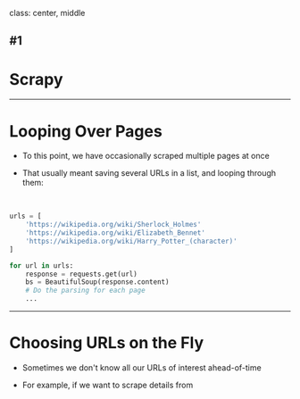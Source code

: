 class: center, middle

## #1
# Scrapy

---

# Looping Over Pages

- To this point, we have occasionally scraped multiple pages at once

- That usually meant saving several URLs in a list, and looping through them:

<br>

```python
urls = [
    'https://wikipedia.org/wiki/Sherlock_Holmes'
    'https://wikipedia.org/wiki/Elizabeth_Bennet'
    'https://wikipedia.org/wiki/Harry_Potter_(character)'
]

for url in urls:
    response = requests.get(url)
    bs = BeautifulSoup(response.content)
    # Do the parsing for each page
    ...
```

---

# Choosing URLs on the Fly

- Sometimes we don't know all our URLs of interest ahead-of-time

- For example, if we want to scrape details from 
